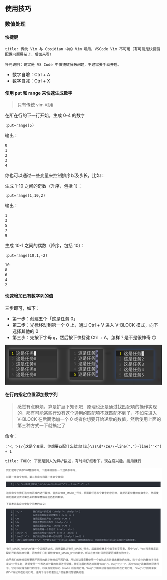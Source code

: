 ## 使用技巧

### 数值处理

#### 快捷键

```ad-note
title: 传统 Vim 与 Obsidian 中的 Vim 可用，VSCode Vim 不可用（有可能是快捷键配置问题屏蔽了，后面来看）

补充说明：确实是 VS Code 中快捷键屏蔽问题，不过需要手动开启。
```

- 数字自增：Ctrl + A
- 数字自减：Ctrl + X

#### 使用 put 和 range 来快速生成数字

> 只有传统 vim 可用

在所在行的下一行开始，生成 0-4 的数字

```vim
:put=range(5)
```

输出：

```text
0
1
2
3
4
```

你也可以通过一些变量来控制排序以及步长，比如：

生成 1-10 之间的奇数（升序，包括 1）：

```vim
:put=range(1,10,2)
```

输出：

```text
1
3
5
7
9
```

生成 10-1 之间的偶数（降序，包括 10）：

```vim
:put=range(10,1,-2)
```

```text
10
8
6
4
2
```

#### 快速增加已有数字列的值

三步即可，如下：

- 第一步：创建五个「这是任务 0」
- 第二步：光标移动到第一个 0 上，通过 Ctrl + V 进入 V-BLOCK 模式，向下选择其他的 0
- 第三步：先按下字母 `g`，然后按下快捷键 Ctrl + A，怎样？是不是很神奇 😙

![](attachments/vim_增加已有数字列.png)

#### 在行内指定位置添加数字列

> 感觉有点麻烦，算是扩展下知识吧，原理也还是通过找匹配项的操作实现的，那有可能某些行没有这个通用的匹配项不就匹配不到了，不如先进入 V-BLOCK 在后面添加一个 0 或者你想要开始递增的数值，然后使用上面的第三种方式一下就搞定了

命令：

```vim
:'<,'>s/{这是个变量，你想要匹配什么就填什么}\zs\d*\ze/\=line(".")-line("'<") + 1
```

```ad-note
title: TODO: 下面是别人的解析描述，有时间仔细看下，现在没兴趣，能用就行
```

![](attachments/vim_解析列增加数值命令.png)
